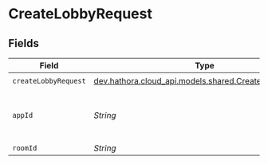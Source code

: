 # CreateLobbyRequest


## Fields

| Field                                                                                               | Type                                                                                                | Required                                                                                            | Description                                                                                         | Example                                                                                             |
| --------------------------------------------------------------------------------------------------- | --------------------------------------------------------------------------------------------------- | --------------------------------------------------------------------------------------------------- | --------------------------------------------------------------------------------------------------- | --------------------------------------------------------------------------------------------------- |
| `createLobbyRequest`                                                                                | [dev.hathora.cloud_api.models.shared.CreateLobbyRequest](../../models/shared/CreateLobbyRequest.md) | :heavy_check_mark:                                                                                  | N/A                                                                                                 |                                                                                                     |
| `appId`                                                                                             | *String*                                                                                            | :heavy_check_mark:                                                                                  | N/A                                                                                                 | app-af469a92-5b45-4565-b3c4-b79878de67d2                                                            |
| `roomId`                                                                                            | *String*                                                                                            | :heavy_minus_sign:                                                                                  | N/A                                                                                                 | 2swovpy1fnunu                                                                                       |